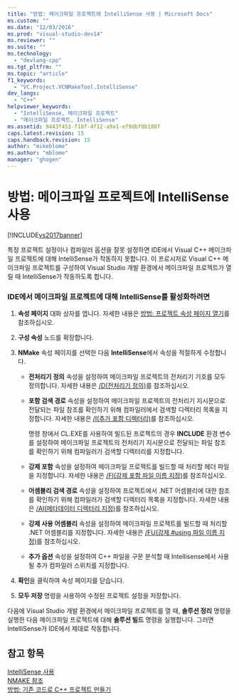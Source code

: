 ```yaml
---
title: "방법: 메이크파일 프로젝트에 IntelliSense 사용 | Microsoft Docs"
ms.custom: ""
ms.date: "12/03/2016"
ms.prod: "visual-studio-dev14"
ms.reviewer: ""
ms.suite: ""
ms.technology: 
  - "devlang-cpp"
ms.tgt_pltfrm: ""
ms.topic: "article"
f1_keywords: 
  - "VC.Project.VCNMakeTool.IntelliSense"
dev_langs: 
  - "C++"
helpviewer_keywords: 
  - "IntelliSense, 메이크파일 프로젝트"
  - "메이크파일 프로젝트, IntelliSense"
ms.assetid: 9443f453-f18f-4f12-a9a1-ef9dbf8b188f
caps.latest.revision: 15
caps.handback.revision: 15
author: "mikeblome"
ms.author: "mblome"
manager: "ghogen"
---
```

# 방법: 메이크파일 프로젝트에 IntelliSense 사용
[!INCLUDE[vs2017banner](../assembler/inline/includes/vs2017banner.md)]

특정 프로젝트 설정이나 컴파일러 옵션을 잘못 설정하면 IDE에서 Visual C\+\+ 메이크파일 프로젝트에 대해 IntelliSense가 작동하지 못합니다.  이 프로시저로 Visual C\+\+ 메이크파일 프로젝트를 구성하여 Visual Studio 개발 환경에서 메이크파일 프로젝트가 열릴 때 IntelliSense가 작동하도록 합니다.  
  
### IDE에서 메이크파일 프로젝트에 대해 IntelliSense를 활성화하려면  
  
1.  **속성 페이지** 대화 상자를 엽니다.  자세한 내용은 [방법: 프로젝트 속성 페이지 열기](../misc/how-to-open-project-property-pages.md)를 참조하십시오.  
  
2.  **구성 속성** 노드를 확장합니다.  
  
3.  **NMake** 속성 페이지를 선택한 다음 **IntelliSense**에서 속성을 적절하게 수정합니다.  
  
    -   **전처리기 정의** 속성을 설정하여 메이크파일 프로젝트의 전처리기 기호를 모두 정의합니다.  자세한 내용은 [\/D\(전처리기 정의\)](../build/reference/d-preprocessor-definitions.md)를 참조하십시오.  
  
    -   **포함 검색 경로** 속성을 설정하여 메이크파일 프로젝트의 전처리기 지시문으로 전달되는 파일 참조를 확인하기 위해 컴파일러에서 검색할 디렉터리 목록을 지정합니다.  자세한 내용은 [\/I\(추가 포함 디렉터리\)](../build/reference/i-additional-include-directories.md)를 참조하십시오.  
  
         명령 창에서 CL.EXE를 사용하여 빌드된 프로젝트의 경우 **INCLUDE** 환경 변수를 설정하여 메이크파일 프로젝트의 전처리기 지시문으로 전달되는 파일 참조를 확인하기 위해 컴파일러가 검색할 디렉터리를 지정합니다.  
  
    -   **강제 포함** 속성을 설정하여 메이크파일 프로젝트를 빌드할 때 처리할 헤더 파일을 지정합니다.  자세한 내용은 [\/FI\(강제 포함 파일 이름 지정\)](../build/reference/fi-name-forced-include-file.md)를 참조하십시오.  
  
    -   **어셈블리 검색 경로** 속성을 설정하여 프로젝트에서 .NET 어셈블리에 대한 참조를 확인하기 위해 컴파일러가 검색할 디렉터리 목록을 지정합니다.  자세한 내용은 [\/AI\(메타데이터 디렉터리 지정\)](../build/reference/ai-specify-metadata-directories.md)를 참조하십시오.  
  
    -   **강제 사용 어셈블리** 속성을 설정하여 메이크파일 프로젝트를 빌드할 때 처리할 .NET 어셈블리를 지정합니다.  자세한 내용은 [\/FU\(강제 \#using 파일 이름 지정\)](../build/reference/fu-name-forced-hash-using-file.md)를 참조하십시오.  
  
    -   **추가 옵션** 속성을 설정하여 C\+\+ 파일을 구문 분석할 때 Intellisense에서 사용될 추가 컴파일러 스위치를 지정합니다.  
  
4.  **확인**을 클릭하여 속성 페이지를 닫습니다.  
  
5.  **모두 저장** 명령을 사용하여 수정된 프로젝트 설정을 저장합니다.  
  
 다음에 Visual Studio 개발 환경에서 메이크파일 프로젝트를 열 때, **솔루션 정리** 명령을 실행한 다음 메이크파일 프로젝트에 대해 **솔루션 빌드** 명령을 실행합니다.  그러면 IntelliSense가 IDE에서 제대로 작동합니다.  
  
## 참고 항목  
 [IntelliSense 사용](../Topic/Using%20IntelliSense.md)   
 [NMAKE 참조](../build/nmake-reference.md)   
 [방법: 기존 코드로 C\+\+ 프로젝트 만들기](../ide/how-to-create-a-cpp-project-from-existing-code.md)